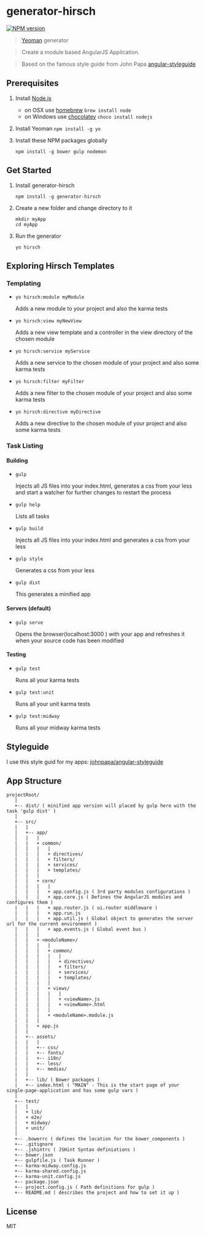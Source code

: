 # generator-hirsch 

[![NPM version](https://img.shields.io/npm/v/generator-hirsch.svg?style=flat)](https://www.npmjs.com/package/generator-hirsch)

> [Yeoman](http://yeoman.io) generator

> Create a module based AngularJS Application. 

> Based on the famous style guide from John Papa [angular-styleguide](https://github.com/johnpapa/angular-styleguide)



## Prerequisites
1. Install [Node.js](http://nodejs.org) 
	- on OSX use [homebrew](http://brew.sh) `brew install node`
	- on Windows use [chocolatey](https://chocolatey.org/) `choco install nodejs`
	
2. Install Yeoman `npm install -g yo`

3. Install these NPM packages globally

    ```
    npm install -g bower gulp nodemon        
    ```

## Get Started
1. Install generator-hirsch
    ```
    npm install -g generator-hirsch
    ```

2. Create a new folder and change directory to it
    ```
    mkdir myApp
    cd myApp
    ```

3. Run the generator
    ```
    yo hirsch
    ```
    
## Exploring Hirsch Templates
### Templating
- `yo hirsch:module myModule`
	
	Adds a new module to your project and also the karma tests
	
- `yo hirsch:view myNewView`
  	
  Adds a new view template and a controller in the view directory of the chosen module
	
- `yo hirsch:service myService`
	
	Adds a new service to the chosen module of your project and also some karma tests

- `yo hirsch:filter myFilter`
	
	Adds a new filter to the chosen module of your project and also some karma tests

- `yo hirsch:directive myDirective`
	
	Adds a new directive to the chosen module of your project and also some karma tests

### Task Listing
#### Building
- `gulp`
	
	Injects all JS files into your index.html, generates a css from your less and start a watcher for further changes to restart the process
	
- `gulp help`
	
	Lists all tasks
	
- `gulp build`
	
	Injects all JS files into your index.html and generates a css from your less
	
- `gulp style`
	
	Generates a css from your less
	
- `gulp dist`
	
	This generates a minified app
	
		
#### Servers (default)
- `gulp serve` 
	
	Opens the browser(localhost:3000 ) with your app and refreshes it when your source code has been modified

#### Testing
- `gulp test`
	
	Runs all your karma tests
	
- `gulp test:unit`
	
	Runs all your unit karma tests
	    
- `gulp test:midway`
	
	Runs all your midway karma tests
	
	
## Styleguide
I use this style guid for my apps:
[johnpapa/angular-styleguide](https://github.com/johnpapa/angular-styleguide)

	
	
## App Structure
```
projectRoot/
   |
   +-- dist/ ( minified app version will placed by gulp here with the task 'gulp dist' )
   |
   +-- src/
   |   |
   |   +-- app/
   |   |   |  
   |   |   + common/  
   |   |   |   |  
   |   |   |   + directives/  
   |   |   |   + filters/  
   |   |   |   + services/  
   |   |   |   + templates/  
   |   |   |     
   |   |   + core/
   |   |   |   |
   |   |   |   + app.config.js ( 3rd party modules configurations )
   |   |   |   + app.core.js ( Defines the AngularJS modules and configures them )
   |   |   |   + app.router.js ( ui.router middleware )
   |   |   |   + app.run.js
   |   |   |   + app.util.js ( Global object to generates the server url for the current environment )
   |   |   |   + app.events.js ( Global event bus )
   |   |   |
   |   |   + <moduleName>/
   |   |   |   |
   |   |   |   + common/
   |   |   |   |   |
   |   |   |   |   + directives/  
   |   |   |   |   + filters/  
   |   |   |   |   + services/  
   |   |   |   |   + templates/  
   |   |   |   |  
   |   |   |   + views/
   |   |   |   |   |
   |   |   |   |   + <viewName>.js
   |   |   |   |   + <viewName>.html
   |   |   |   |
   |   |   |   + <moduleName>.module.js
   |   |   |
   |   |   + app.js  
   |   |
   |   +-- assets/ 
   |   |   |
   |   |   +-- css/
   |   |   +-- fonts/
   |   |   +-- i18n/
   |   |   +-- less/
   |   |   +-- medias/
   |   | 
   |   +-- lib/ ( Bower packages )
   |   +-- index.html ( "MAIN" - This is the start page of your single-page-application and has some gulp vars )
   |  
   +-- test/
   |   |
   |   + lib/
   |   + e2e/
   |   + midway/
   |   + unit/
   |
   +-- .bowerrc ( defines the location for the bower_components )
   +-- .gitignore
   +-- .jshintrc ( JSHint Syntax definiations )
   +-- bower.json
   +-- gulpfile.js ( Task Runner )
   +-- karma-midway.config.js
   +-- karma-shared.config.js
   +-- karma-unit.config.js
   +-- package.json
   +-- project.config.js ( Path definitions for gulp )
   +-- README.md ( describes the project and how to set it up )
  ```
	
	

## License

MIT
